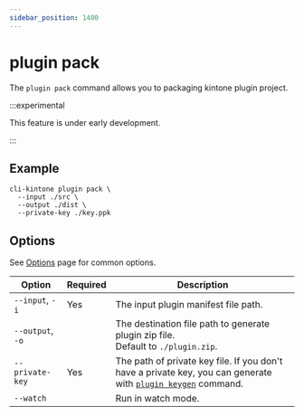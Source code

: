 ```yaml
---
sidebar_position: 1400
---
```


# plugin pack

The `plugin pack` command allows you to packaging kintone plugin project.

:::experimental

This feature is under early development.

:::

## Example

```shell
cli-kintone plugin pack \
  --input ./src \
  --output ./dist \
  --private-key ./key.ppk
```

## Options

See [Options](/guide/options) page for common options.

| Option           | Required | Description                                                                                                                         |
| ---------------- | -------- | ----------------------------------------------------------------------------------------------------------------------------------- |
| `--input`, `-i`  | Yes      | The input plugin manifest file path.                                                                                                |
| `--output`, `-o` |          | The destination file path to generate plugin zip file.<br/>Default to `./plugin.zip`.                                               |
| `--private-key`  | Yes      | The path of private key file. If you don't have a private key, you can generate with [`plugin keygen`](./plugin-keygen.md) command. |
| `--watch`        |          | Run in watch mode.                                                                                                                  |
